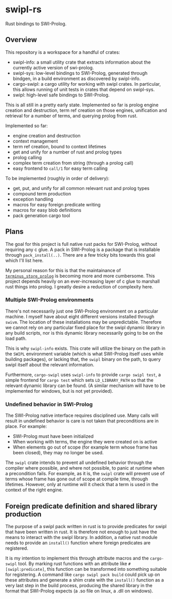 # swipl-rs
Rust bindings to SWI-Prolog.

## Overview
This repository is a workspace for a handful of crates:
- swipl-info: a small utility crate that extracts information about the currently active version of swi-prolog.
- swipl-sys: low-level bindings to SWI-Prolog, generated through bindgen, in a build environment as discovered by swipl-info.
- cargo-swipl: a cargo utility for working with swipl crates. In particular, this allows running of unit tests in crates that depend on swipl-sys.
- swipl: high-level safe bindings to SWI-Prolog.

This is all still in a pretty early state. Implemented so far is prolog engine creation and destruction, term ref creation on those engines, unification and retrieval for a number of terms, and querying prolog from rust. 

Implemented so far:
- engine creation and destruction
- context management
- term ref creation, bound to context lifetimes
- get and unify for a number of rust and prolog types
- prolog calling
- complex term creation from string (through a prolog call)
- easy frontend to `call/1` for easy term calling

To be implemented (roughly in order of delivery):
- get, put, and unify for all common relevant rust and prolog types
- compound term production
- exception handling
- macros for easy foreign predicate writing
- macros for easy blob definitions
- pack generation cargo tool

## Plans
The goal for this project is full native rust packs for SWI-Prolog, without requiring any c glue. A pack in SWI-Prolog is a package that is installable through `pack_install(..)`. There are a few tricky bits towards this goal which I'll list here.

My personal reason for this is that the maintainance of [`terminus_store_prolog`](https://github.com/terminusdb/terminus_store_prolog/) is becoming more and more cumbersome. This project depends heavily on an ever-increasing layer of c glue to marshall rust things into prolog. I greatly desire a reduction of complexity here. 

### Multiple SWI-Prolog environments
There's not necessarily just one SWI-Prolog environment on a particular machine. I myself have about eight different versions installed through `swivm`. The location of these installations may be unpredictable. Therefore we cannot rely on any particular fixed place for the swipl dynamic library in any build scripts, nor is this dynamic library necessarily going to be on the load path.

This is why `swipl-info` exists. This crate will utilize the binary on the path in the `SWIPL` environment variable (which is what SWI-Prolog itself uses while building packages), or lacking that, the `swipl` binary on the path, to query swipl itself about the relevant information.

Furthermore, `cargo-swipl` uses `swipl-info` to provide `cargo swipl test`, a simple frontend for `cargo test` which sets `LD_LIBRARY_PATH` so that the relevant dynamic library can be found. (A similar mechanism will have to be implemented for windows, but is not yet provided).

### Undefined behavior in SWI-Prolog
The SWI-Prolog native interface requires disciplined use. Many calls will result in undefined behavior is care is not taken that preconditions are in place. For example:
- SWI-Prolog must have been initialized
- When working with terms, the engine they were created on is active
- When elements go out of scope (for example term whose frame has been closed), they may no longer be used.

The `swipl` crate intends to prevent all undefined behavior through the compiler where possible, and where not possible, to panic at runtime when a precondition fails. For example, as it is, the `swipl` crate will prevent use of terms whose frame has gone out of scope at compile time, through lifetimes. However, only at runtime will it check that a term is used in the context of the right engine.

## Foreign predicate definition and shared library production
The purpose of a swipl pack written in rust is to provide predicates for swipl that have been written in rust. It is therefore not enough to just have the means to interact with the swipl library. In addition, a native rust module needs to provide an `install()` function where foreign predicates are registered.

It is my intention to implement this through attribute macros and the `cargo-swipl` tool. By marking rust functions with an attribute like `#[swipl:predicate]`, this function can be transformed into something suitable for registering. A command like `cargo swipl pack build` could pick up on these attributes and generate a shim crate with the `install()` function as a very last step in the build process, producing the shared library in the format that SWI-Prolog expects (a .so file on linux, a .dll on windows).
